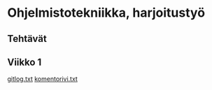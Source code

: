 # Ohjelmistotekniikka, harjoitustyö
## Tehtävät

## Viikko 1

[gitlog.txt](https://github.com/HilriL/ot-harjoitustyo/blob/master/laskarit/viikko1/gitlog.txt)
[komentorivi.txt](https://github.com/HilriL/ot-harjoitustyo/blob/master/laskarit/viikko1/komentorivi.txt)
